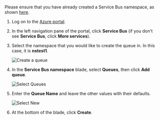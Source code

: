 Please ensure that you have already created a Service Bus namespace, as shown [here][namespace-how-to].

1. Log on to the [Azure portal][azure-portal].
2. In the left navigation pane of the portal, click **Service Bus** (if you don't see **Service Bus**, click **More services**).
3. Select the namespace that you would like to create the queue in. In this case, it is **nstest1**.
   
    ![Create a queue][createqueue1]
4. In the **Service Bus namespace** blade, select **Queues**, then click **Add queue**.
   
    ![Select Queues][createqueue2]
5. Enter the **Queue Name** and leave the other values with their defaults.
   
    ![Select New][createqueue3]
6. At the bottom of the blade, click **Create**.

[createqueue1]: https://docstestmedia1.blob.core.windows.net/azure-media/includes/media/service-bus-create-queue-portal/create-queue1.png
[createqueue2]: https://docstestmedia1.blob.core.windows.net/azure-media/includes/media/service-bus-create-queue-portal/create-queue2.png
[createqueue3]: https://docstestmedia1.blob.core.windows.net/azure-media/includes/media/service-bus-create-queue-portal/create-queue3.png

[namespace-how-to]: ../articles/service-bus-messaging/service-bus-create-namespace-portal.md
[azure-portal]: https://portal.azure.com



